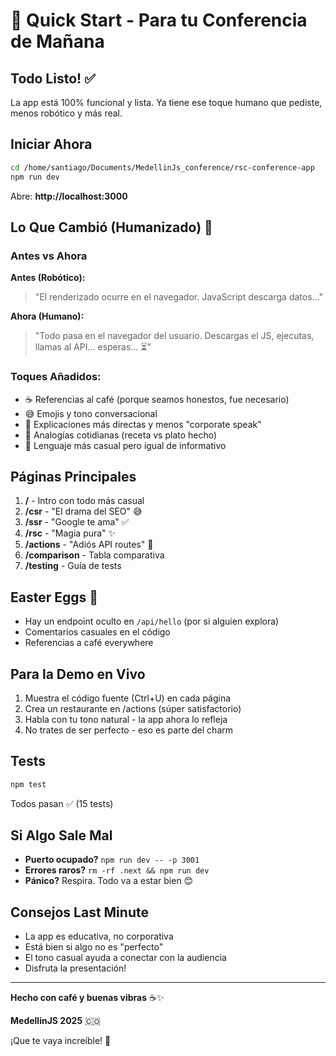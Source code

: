 # 🚀 Quick Start - Para tu Conferencia de Mañana

## Todo Listo! ✅

La app está 100% funcional y lista. Ya tiene ese toque humano que pediste, menos robótico y más real.

## Iniciar Ahora

```bash
cd /home/santiago/Documents/MedellinJs_conference/rsc-conference-app
npm run dev
```

Abre: **http://localhost:3000**

## Lo Que Cambió (Humanizado) 🎨

### Antes vs Ahora

**Antes (Robótico):**
> "El renderizado ocurre en el navegador. JavaScript descarga datos..."

**Ahora (Humano):**
> "Todo pasa en el navegador del usuario. Descargas el JS, ejecutas, llamas al API... esperas... ⏳"

### Toques Añadidos:

- ☕ Referencias al café (porque seamos honestos, fue necesario)
- 😅 Emojis y tono conversacional
- 🎯 Explicaciones más directas y menos "corporate speak"
- 🍝 Analogías cotidianas (receta vs plato hecho)
- 💪 Lenguaje más casual pero igual de informativo

## Páginas Principales

1. **/** - Intro con todo más casual
2. **/csr** - "El drama del SEO" 😅
3. **/ssr** - "Google te ama" ✅
4. **/rsc** - "Magia pura" ✨
5. **/actions** - "Adiós API routes" 👋
6. **/comparison** - Tabla comparativa
7. **/testing** - Guía de tests

## Easter Eggs 🥚

- Hay un endpoint oculto en `/api/hello` (por si alguien explora)
- Comentarios casuales en el código
- Referencias a café everywhere

## Para la Demo en Vivo

1. Muestra el código fuente (Ctrl+U) en cada página
2. Crea un restaurante en /actions (súper satisfactorio)
3. Habla con tu tono natural - la app ahora lo refleja
4. No trates de ser perfecto - eso es parte del charm

## Tests

```bash
npm test
```

Todos pasan ✅ (15 tests)

## Si Algo Sale Mal

- **Puerto ocupado?** `npm run dev -- -p 3001`
- **Errores raros?** `rm -rf .next && npm run dev`
- **Pánico?** Respira. Todo va a estar bien 😊

## Consejos Last Minute

- La app es educativa, no corporativa
- Está bien si algo no es "perfecto"
- El tono casual ayuda a conectar con la audiencia
- Disfruta la presentación!

---

**Hecho con café y buenas vibras** ☕✨

**MedellinJS 2025** 🇨🇴

¡Que te vaya increíble! 🚀

